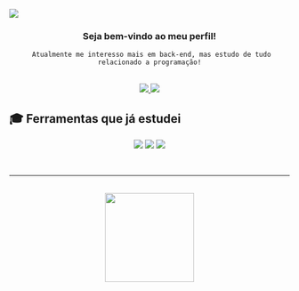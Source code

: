![](https://komarev.com/ghpvc/?username=giovane-breno&color=006bed)
<div align="center">
<h3 >
     Seja bem-vindo ao meu perfil!
</h3>
<code> Atualmente me interesso mais em back-end, mas estudo de tudo relacionado a programação!</code>

</div>
<br>
<p align="center">
 <a href="https://www.linkedin.com/in/guilherme-monfrinato-2b3b76280/" target="_blank">
  <img src="https://img.shields.io/badge/guilherme_monfrinato-0077B5?style=for-the-badge&logo=linkedin&logoColor=white&link=https://www.linkedin.com/in/guilherme-monfrinato-2b3b76280/" />
 </a>
 <a href="mailto:guilherme.monfrinato.santos@gmail.com" target="_blank">
  <img src="https://img.shields.io/badge/guilherme.contato@gmail.com-D14836?style=for-the-badge&logo=gmail&logoColor=white&link=mailto:guilherme.monfrinato.santos@gmail.com"/>
 </a>

</p>

 ## 🎓 Ferramentas que já estudei
<p align="center">

 <a>
  <img src="https://img.shields.io/badge/Python-FF2D20?style=for-the-badge&logo=python&logoColor=white"/>
 </a>
  <a>
  <img src="https://img.shields.io/badge/javascript-FFFF00?style=for-the-badge&logo=javascript&logoColor=white"/>
 </a>
  <a>
  <img src="https://img.shields.io/badge/MySQL-005C84?style=for-the-badge&logo=mysql&logoColor=white"/>
 </a>
 </p>  

<br/>
<hr/>
<br/>
  
 <div align="center">
  <a href="https://github.com/giovane-breno">
  <img height="160em" src="https://github-readme-stats.vercel.app/api?username=giovane-breno&show_icons=true&theme=dracula&include_all_commits=true&count_private=true"/>
</div>
       
